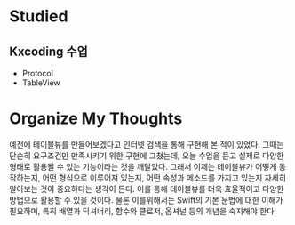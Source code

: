 # Studied

## Kxcoding 수업
- Protocol
- TableView

# Organize My Thoughts 
예전에 테이블뷰를 만들어보겠다고 인터넷 검색을 통해 구현해 본 적이 있었다. 그때는 단순히 요구조건만 만족시키기 위한 구현에 그쳤는데, 오늘 수업을 듣고 실제로 다양한 형태로 활용될 수 있는 기능이라는 것을 깨달았다. 그래서 이제는 테이블뷰가 어떻게 동작하는지, 어떤 형식으로 이루어져 있는지, 어떤 속성과 메소드를 가지고 있는지 자세히 알아보는 것이 중요하다는 생각이 든다. 이를 통해 테이블뷰를 더욱 효율적이고 다양한 방법으로 활용할 수 있을 것이다. 물론 이를위해서는 Swift의 기본 문법에 대한 이해가 필요하며, 특히 배열과 딕셔너리, 함수와 클로저, 옵셔널 등의 개념을 숙지해야 한다.
